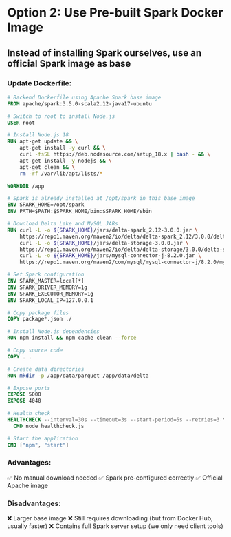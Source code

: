 # Option 2: Use Pre-built Spark Docker Image

## Instead of installing Spark ourselves, use an official Spark image as base

### Update Dockerfile:

```dockerfile
# Backend Dockerfile using Apache Spark base image
FROM apache/spark:3.5.0-scala2.12-java17-ubuntu

# Switch to root to install Node.js
USER root

# Install Node.js 18
RUN apt-get update && \
    apt-get install -y curl && \
    curl -fsSL https://deb.nodesource.com/setup_18.x | bash - && \
    apt-get install -y nodejs && \
    apt-get clean && \
    rm -rf /var/lib/apt/lists/*

WORKDIR /app

# Spark is already installed at /opt/spark in this base image
ENV SPARK_HOME=/opt/spark
ENV PATH=$PATH:$SPARK_HOME/bin:$SPARK_HOME/sbin

# Download Delta Lake and MySQL JARs
RUN curl -L -o ${SPARK_HOME}/jars/delta-spark_2.12-3.0.0.jar \
    https://repo1.maven.org/maven2/io/delta/delta-spark_2.12/3.0.0/delta-spark_2.12-3.0.0.jar && \
    curl -L -o ${SPARK_HOME}/jars/delta-storage-3.0.0.jar \
    https://repo1.maven.org/maven2/io/delta/delta-storage/3.0.0/delta-storage-3.0.0.jar && \
    curl -L -o ${SPARK_HOME}/jars/mysql-connector-j-8.2.0.jar \
    https://repo1.maven.org/maven2/com/mysql/mysql-connector-j/8.2.0/mysql-connector-j-8.2.0.jar

# Set Spark configuration
ENV SPARK_MASTER=local[*]
ENV SPARK_DRIVER_MEMORY=1g
ENV SPARK_EXECUTOR_MEMORY=1g
ENV SPARK_LOCAL_IP=127.0.0.1

# Copy package files
COPY package*.json ./

# Install Node.js dependencies
RUN npm install && npm cache clean --force

# Copy source code
COPY . .

# Create data directories
RUN mkdir -p /app/data/parquet /app/data/delta

# Expose ports
EXPOSE 5000
EXPOSE 4040

# Health check
HEALTHCHECK --interval=30s --timeout=3s --start-period=5s --retries=3 \
  CMD node healthcheck.js

# Start the application
CMD ["npm", "start"]
```

### Advantages:
✅ No manual download needed
✅ Spark pre-configured correctly
✅ Official Apache image

### Disadvantages:
❌ Larger base image
❌ Still requires downloading (but from Docker Hub, usually faster)
❌ Contains full Spark server setup (we only need client tools)
